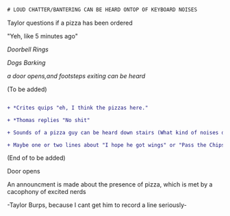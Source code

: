 ```diff

# LOUD CHATTER/BANTERING CAN BE HEARD ONTOP OF KEYBOARD NOISES

```
 
Taylor questions if a pizza has been ordered

"Yeh, like 5 minutes ago"

*Doorbell Rings* 

*Dogs Barking*

*a door opens,and footsteps exiting can be heard*

(To be added)
```diff

+ *Crites quips "eh, I think the pizzas here."

+ *Thomas replies "No shit"

+ Sounds of a pizza guy can be heard down stairs (What kind of noises do a pizza transaction involve? > Maybe some distant door opening? Change being dropped? Somone saying "Did you order a pizza?" ouch

+ Maybe one or two lines about "I hope he got wings" or "Pass the Chips- Ah, nvm we got pizza comin. Screw it, pass the chips"


```
(End of to be added)

Door opens 

An announcment is made about the presence of pizza, which is met by a cacophony of excited nerds 

-Taylor Burps, because I cant get him to record a line seriously-


